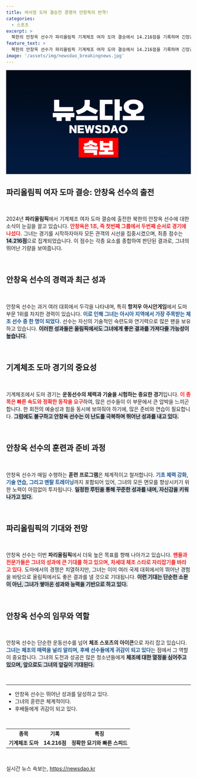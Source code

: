 ```yaml
---
title: 여서정 도마 결승전 경쟁자 안창옥의 반격!
categories:
  - 스포츠
excerpt: >
  북한의 안창옥 선수가 파리올림픽 기계체조 여자 도마 결승에서 14.216점을 기록하며 긴장감 넘치는 경기를 펼쳤습니다. 항저우아시안게임 금메달의 주인공, 그녀의 다음 도전은 무엇일까요?
feature_text: >
  북한의 안창옥 선수가 파리올림픽 기계체조 여자 도마 결승에서 14.216점을 기록하며 긴장감 넘치는 경기를 펼쳤습니다. 항저우아시안게임 금메달의 주인공, 그녀의 다음 도전은 무엇일까요?
image: '/assets/img/newsdao_breakingnews.jpg'
---
```


<p><img src="/assets/img/newsdao_breakingnews.jpg" alt="pcversion 속보" /></p>

<h2 data-ke-size="size26">파리올림픽 여자 도마 결승: 안창옥 선수의 출전</h2>

<p data-ke-size="size16">&nbsp;</p>

<p data-ke-size="size16">2024년 <b>파리올림픽</b>에서 기계체조 여자 도마 결승에 출전한 북한의 안창옥 선수에 대한 소식이 눈길을 끌고 있습니다. <b><span style="color: #ee2323;">안창옥은 1조, 즉 첫번째 그룹에서 두번째 순서로 경기에 나섰다.</span></b> 그녀는 경기를 시작하자마자 모든 관객의 시선을 집중시켰으며, 최종 점수는 <b><span style="background-color: #21538527;">14.216점</span></b>으로 집계되었습니다. 이 점수는 각종 요소를 종합하여 판단된 결과로, 그녀의 뛰어난 기량을 보여줍니다.</p>

<p data-ke-size="size16">&nbsp;</p>

<h2 data-ke-size="size26">안창옥 선수의 경력과 최근 성과</h2>

<p data-ke-size="size16">&nbsp;</p>

<p data-ke-size="size16">안창옥 선수는 과거 여러 대회에서 두각을 나타내며, 특히 <b>항저우 아시안게임</b>에서 도마 부문 1위를 차지한 경력이 있습니다. <b><span style="color: #1a5490;">이로 인해 그녀는 아시아 지역에서 가장 주목받는 체조 선수 중 한 명이 되었다.</span></b> 선수는 자신의 기술적인 숙련도와 연기력으로 많은 팬을 보유하고 있습니다. <b><span style="background-color: #21538527;">이러한 성과들은 올림픽에서도 그녀에게 좋은 결과를 가져다줄 가능성이 높습니다.</span></b></p>

<p data-ke-size="size16">&nbsp;</p>

<h2 data-ke-size="size26">기계체조 도마 경기의 중요성</h2>

<p data-ke-size="size16">&nbsp;</p>

<p data-ke-size="size16">기계체조에서 도마 경기는 <b>운동선수의 체력과 기술을 시험하는 중요한 경기</b>입니다. <b><span style="color: #ee2323;">이 종목은 빠른 속도와 정확한 동작을 요구</span></b>하여, 많은 선수들이 이 부문에서 큰 압박을 느끼곤 합니다. 한 회전의 예술성과 힘을 동시에 보여줘야 하기에, 많은 준비와 연습이 필요합니다. <b><span style="background-color: #21538527;">그럼에도 불구하고 안창옥 선수는 이 난도를 극복하며 뛰어난 성과를 내고 있다.</span></b></p>

<p data-ke-size="size16">&nbsp;</p>

<h2 data-ke-size="size26">안창옥 선수의 훈련과 준비 과정</h2>

<p data-ke-size="size16">&nbsp;</p>

<p data-ke-size="size16">안창옥 선수가 매일 수행하는 <b>훈련 프로그램</b>은 체계적이고  철저합니다. <b><span style="color: #1a5490;">기초 체력 강화, 기술 연습, 그리고 멘탈 트레이닝</span></b>까지 포함되어 있어, 그녀의 모든 면모를 향상시키기 위한 노력이 아낌없이 투자됩니다. <b><span style="background-color: #21538527;">일정한 루틴을 통해 꾸준한 성과를 내며, 자신감을 키워나가고 있다.</span></b></p>

<p data-ke-size="size16">&nbsp;</p>

<h2 data-ke-size="size26">파리올림픽의 기대와 전망</h2>

<p data-ke-size="size16">&nbsp;</p>

<p data-ke-size="size16">안창옥 선수는 이번 <b>파리올림픽</b>에서 더욱 높은 목표를 향해 나아가고 있습니다. <b><span style="color: #ee2323;">팬들과 전문가들은 그녀의 성과에 큰 기대를 하고 있으며, 차세대 체조 스타로 자리잡기를 바라고 있다.</span></b> 도마에서의 경쟁은 치열하지만, 그녀는 이미 여러 국제 대회에서의 뛰어난 경험을 바탕으로 올림픽에서도 좋은 결과를 낼 것으로 기대됩니다. <b><span style="background-color: #21538527;">이런 기대는 단순한 소문이 아닌, 그녀가 쌓아온 성과와 능력을 기반으로 하고 있다.</span></b></p>

<p data-ke-size="size16">&nbsp;</p>

<h2 data-ke-size="size26">안창옥 선수의 임무와 역할</h2>

<p data-ke-size="size16">&nbsp;</p>

<p data-ke-size="size16">안창옥 선수는 단순한 운동선수를 넘어 <b>체조 스포츠의 아이콘</b>으로 자리 잡고 있습니다. <b><span style="color: #1a5490;">그녀는 체조의 매력을 널리 알리며, 후배 선수들에게 귀감이 되고 있다</span></b>는 점에서 그 역할이 중요합니다. 그녀의 도전과 성공은 많은 청소년들에게 <b><span style="background-color: #21538527;">체조에 대한 열정을 심어주고 있으며, 앞으로도 그녀의 앞길이 기대된다.</span></b></p>

<p data-ke-size="size16">&nbsp;</p>

<hr />

<ul>
    <li>안창옥 선수는 뛰어난 성과를 달성하고 있다.</li>
    <li>그녀의 훈련은 체계적이다.</li>
    <li>후배들에게 귀감이 되고 있다.</li>
</ul>

<p data-ke-size="size16">&nbsp;</p>

<table style="margin: 0 auto; width: 100%;">
    <tbody>
        <tr>
            <td style="text-align: center; height: 17px;"><b>종목</b></td>
            <td style="text-align: center; height: 17px;"><b>기록</b></td>
            <td style="text-align: center; height: 17px;"><b>특징</b></td>
        </tr>
        <tr>
            <td style="text-align: center; height: 17px;"><b>기계체조 도마</b></td>
            <td style="text-align: center; height: 17px;"><b>14.216점</b></td>
            <td style="text-align: center; height: 17px;"><b>정확한 묘기와 빠른 스피드</b></td>
        </tr>
    </tbody>
</table>

<p data-ke-size="size16">&nbsp;</p>
실시간 뉴스 속보는, <a href="https://newsdao.kr" rel="dofollow">https://newsdao.kr</a>


